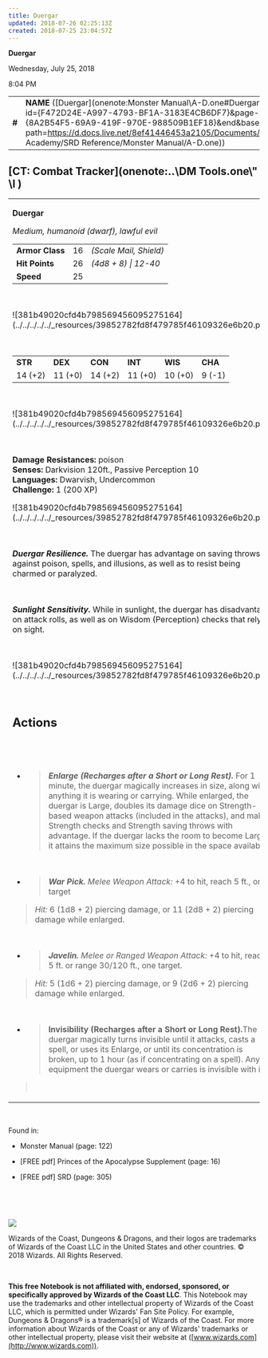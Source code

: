 ```yaml
---
title: Duergar
updated: 2018-07-26 02:25:13Z
created: 2018-07-25 23:04:57Z
---
```


**Duergar**

Wednesday, July 25, 2018

8:04 PM

|        |                                                                                                                                                                                                                                                                                        |        |        |        |     |       |        |
|--------|----------------------------------------------------------------------------------------------------------------------------------------------------------------------------------------------------------------------------------------------------------------------------------------|--------|--------|--------|-----|-------|--------|
| **\#** | **NAME** ([Duergar](onenote:Monster Manual\\A-D.one#Duergar&section-id={F472D24E-A997-4793-BF1A-3183E4CB6DF7}&page-id={8A2B54F5-69A9-419F-970E-988509B1EF18}&end&base-path=https://d.docs.live.net/8ef41446453a2105/Documents/Adventure Academy/SRD Reference/Monster Manual/A-D.one)) | **16** | **26** | **26** | \-  | Notes | 200 XP |

## [CT: Combat Tracker](onenote:..\\DM Tools.one\\" \l )

<table><tbody><tr class="odd"><td><p><strong>Duergar</strong></p><p><em>Medium, humanoid (dwarf), lawful evil<br />
</em></p><table><tbody><tr class="odd"><td><strong>Armor Class</strong></td><td>16</td><td><em>(Scale Mail, Shield)</em></td></tr><tr class="even"><td><strong>Hit Points</strong></td><td>26</td><td><em>(4d8 + 8) | 12-40</em></td></tr><tr class="odd"><td><strong>Speed</strong></td><td>25</td><td> </td></tr></tbody></table><p> </p><p>![381b49020cfd4b798569456095275164](../../../../../_resources/39852782fd8f479785f46109326e6b20.png)</p><p> </p><table><tbody><tr class="odd"><td><strong>STR</strong></td><td><strong>DEX</strong></td><td><strong>CON</strong></td><td><strong>INT</strong></td><td><strong>WIS</strong></td><td><strong>CHA</strong></td></tr><tr class="even"><td>14 (+2)</td><td>11 (+0)</td><td>14 (+2)</td><td>11 (+0)</td><td>10 (+0)</td><td>9 (-1)</td></tr></tbody></table><p> </p><p>![381b49020cfd4b798569456095275164](../../../../../_resources/39852782fd8f479785f46109326e6b20.png)</p><p> </p><p><strong>Damage Resistances:</strong> poison<br />
<strong>Senses:</strong> Darkvision 120ft., Passive Perception 10<br />
<strong>Languages:</strong> Dwarvish, Undercommon<br />
<strong>Challenge:</strong> 1 (200 XP)</p><p>![381b49020cfd4b798569456095275164](../../../../../_resources/39852782fd8f479785f46109326e6b20.png)</p><p> </p><p><em><strong>Duergar Resilience.</strong></em> The duergar has advantage on saving throws against poison, spells, and illusions, as well as to resist being charmed or paralyzed.</p><p> </p><p><em><strong>Sunlight Sensitivity.</strong></em> While in sunlight, the duergar has disadvantage on attack rolls, as well as on Wisdom (Perception) checks that rely on sight.</p><p> </p><p>![381b49020cfd4b798569456095275164](../../../../../_resources/39852782fd8f479785f46109326e6b20.png)</p><p> </p><h2 id="actions"><strong>Actions</strong></h2><h2 id="section"> </h2><ul><li><blockquote><p><em><strong>Enlarge (Recharges after a Short or Long Rest).</strong></em> For 1 minute, the duergar magically increases in size, along with anything it is wearing or carrying. While enlarged, the duergar is Large, doubles its damage dice on Strength-based weapon attacks (included in the attacks), and makes Strength checks and Strength saving throws with advantage. If the duergar lacks the room to become Large, it attains the maximum size possible in the space available.</p></blockquote></li></ul><p> </p><ul><li><blockquote><p><em><strong>War Pick.</strong> Melee Weapon Attack:</em> +4 to hit, reach 5 ft., one target</p></blockquote></li></ul><blockquote><p><em>Hit:</em> 6 (1d8 + 2) piercing damage, or 11 (2d8 + 2) piercing damage while enlarged.</p></blockquote><p> </p><ul><li><blockquote><p><em><strong>Javelin.</strong> Melee or Ranged Weapon Attack:</em> +4 to hit, reach 5 ft. or range 30/120 ft., one target.</p></blockquote></li></ul><blockquote><p><em>Hit:</em> 5 (1d6 + 2) piercing damage, or 9 (2d6 + 2) piercing damage while enlarged.</p></blockquote><p> </p><ul><li><blockquote><p><strong>Invisibility (Recharges after a Short or Long Rest).</strong>The duergar magically turns invisible until it attacks, casts a spell, or uses its Enlarge, or until its concentration is broken, up to 1 hour (as if concentrating on a spell). Any equipment the duergar wears or carries is invisible with it .</p></blockquote></li></ul><blockquote><p> </p></blockquote></td></tr></tbody></table>

 

Found in:

-   Monster Manual (page: 122)

-   \[FREE pdf\] Princes of the Apocalypse Supplement (page: 16)

-   \[FREE pdf\] SRD (page: 305)

 

 

![](tmp\media\image2.png)

Wizards of the Coast, Dungeons & Dragons, and their logos are trademarks of Wizards of the Coast LLC in the United States and other countries. © 2018 Wizards. All Rights Reserved.

 

**This free Notebook is not affiliated with, endorsed, sponsored, or specifically approved by Wizards of the Coast LLC**. This Notebook may use the trademarks and other intellectual property of Wizards of the Coast LLC, which is permitted under Wizards' Fan Site Policy. For example, Dungeons & Dragons® is a trademark\[s\] of Wizards of the Coast. For more information about Wizards of the Coast or any of Wizards' trademarks or other intellectual property, please visit their website at ([www.wizards.com](http://www.wizards.com)).
